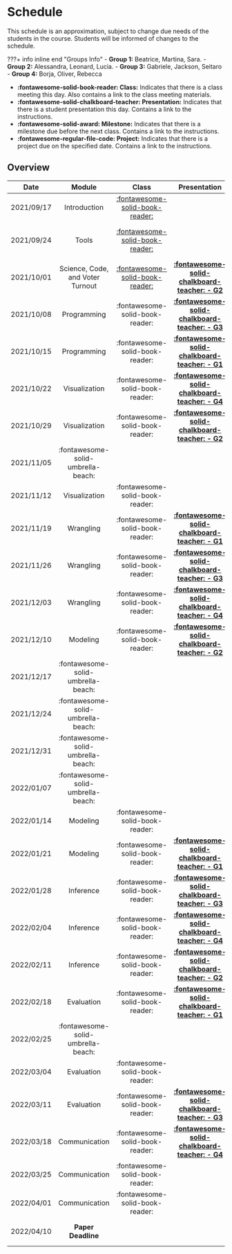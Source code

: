 # Schedule

This schedule is an approximation, subject to change due needs of the students in the course. Students will be informed of changes to the schedule.

???+ info inline end "Groups Info"
    - **Group 1:**  Beatrice, Martina, Sara.
    - **Group 2:**  Alessandra, Leonard, Lucia.
    - **Group 3:** Gabriele, Jackson, Seitaro
    - **Group 4:** Borja, Oliver, Rebecca

- **:fontawesome-solid-book-reader: Class:** Indicates that there is a class meeting this day. Also contains a link to the class meeting materials.
- **:fontawesome-solid-chalkboard-teacher: Presentation:** Indicates that there is a student presentation this day. Contains a link to the instructions.
- **:fontawesome-solid-award: Milestone:** Indicates that there is a milestone due before the next class. Contains a link to the instructions.
- **:fontawesome-regular-file-code: Project:** Indicates that there is a project due on the specified date. Contains a link to the instructions.


## Overview

| Date       | Module                             | Class                                                      | Presentation                                                                   | Deadline                                                                                                                                            |
| :-:        | :-:                                | :-:                                                        | :-:                                                                            | :-:                                                                                                                                                 |
| 2021/09/17 | Introduction                       | [:fontawesome-solid-book-reader:](modules/introduction.md) |                                                                                |                                                                                                                                                     |
| 2021/09/24 | Tools                              | [:fontawesome-solid-book-reader:](modules/tools.md)        |                                                                                | [**:fontawesome-regular-paper-plane: Onboarding**](resources/onboarding.md)                                                                         |
| 2021/10/01 | Science, Code, and Voter Turnout   | [:fontawesome-solid-book-reader:](modules/programming.md)  | [**:fontawesome-solid-chalkboard-teacher: - G2**](activities/participation.md) | [**:fontawesome-solid-award: Idea**](https://colab.research.google.com/github/mickaeltemporao/data-analysis/blob/main/materials/assignment-1.ipynb) |
| 2021/10/08 | Programming                        | :fontawesome-solid-book-reader:                            | [**:fontawesome-solid-chalkboard-teacher: - G3**](activities/participation.md) |                                                                                                                                                     |
| 2021/10/15 | Programming                        | :fontawesome-solid-book-reader:                            | [**:fontawesome-solid-chalkboard-teacher: - G1**](activities/participation.md) |                                                                                                                                                     |
| 2021/10/22 | Visualization                      | :fontawesome-solid-book-reader:                            | [**:fontawesome-solid-chalkboard-teacher: - G4**](activities/participation.md) |                                                                                                                                                     |
| 2021/10/29 | Visualization                      | :fontawesome-solid-book-reader:                            | [**:fontawesome-solid-chalkboard-teacher: - G2**](activities/participation.md) | **:fontawesome-solid-award: Proposal**                                                                                                              |
| 2021/11/05 | :fontawesome-solid-umbrella-beach: |                                                            |                                                                                |                                                                                                                                                     |
| 2021/11/12 | Visualization                      | :fontawesome-solid-book-reader:                            |                                                                                |                                                                                                                                                     |
| 2021/11/19 | Wrangling                          | :fontawesome-solid-book-reader:                            | [**:fontawesome-solid-chalkboard-teacher: - G1**](activities/participation.md) |                                                                                                                                                     |
| 2021/11/26 | Wrangling                          | :fontawesome-solid-book-reader:                            | [**:fontawesome-solid-chalkboard-teacher: - G3**](activities/participation.md) |                                                                                                                                                     |
| 2021/12/03 | Wrangling                          | :fontawesome-solid-book-reader:                            | [**:fontawesome-solid-chalkboard-teacher: - G4**](activities/participation.md) |                                                                                                                                                     |
| 2021/12/10 | Modeling                           | :fontawesome-solid-book-reader:                            | [**:fontawesome-solid-chalkboard-teacher: - G2**](activities/participation.md) | **:fontawesome-solid-award: Exploration**                                                                                                           |
| 2021/12/17 | :fontawesome-solid-umbrella-beach: |                                                            |                                                                                |                                                                                                                                                     |
| 2021/12/24 | :fontawesome-solid-umbrella-beach: |                                                            |                                                                                |                                                                                                                                                     |
| 2021/12/31 | :fontawesome-solid-umbrella-beach: |                                                            |                                                                                |                                                                                                                                                     |
| 2022/01/07 | :fontawesome-solid-umbrella-beach: |                                                            |                                                                                |                                                                                                                                                     |
| 2022/01/14 | Modeling                           | :fontawesome-solid-book-reader:                            |                                                                                |                                                                                                                                                     |
| 2022/01/21 | Modeling                           | :fontawesome-solid-book-reader:                            | [**:fontawesome-solid-chalkboard-teacher: - G1**](activities/participation.md) | **:fontawesome-solid-award: Analysis**                                                                                                              |
| 2022/01/28 | Inference                          | :fontawesome-solid-book-reader:                            | [**:fontawesome-solid-chalkboard-teacher: - G3**](activities/participation.md) |                                                                                                                                                     |
| 2022/02/04 | Inference                          | :fontawesome-solid-book-reader:                            | [**:fontawesome-solid-chalkboard-teacher: - G4**](activities/participation.md) |                                                                                                                                                     |
| 2022/02/11 | Inference                          | :fontawesome-solid-book-reader:                            | [**:fontawesome-solid-chalkboard-teacher: - G2**](activities/participation.md) |                                                                                                                                                     |
| 2022/02/18 | Evaluation                         | :fontawesome-solid-book-reader:                            | [**:fontawesome-solid-chalkboard-teacher: - G1**](activities/participation.md) | **:fontawesome-solid-award: Modeling**                                                                                                              |
| 2022/02/25 | :fontawesome-solid-umbrella-beach: |                                                            |                                                                                |                                                                                                                                                     |
| 2022/03/04 | Evaluation                         | :fontawesome-solid-book-reader:                            |                                                                                |                                                                                                                                                     |
| 2022/03/11 | Evaluation                         | :fontawesome-solid-book-reader:                            | [**:fontawesome-solid-chalkboard-teacher: - G3**](activities/participation.md) |                                                                                                                                                     |
| 2022/03/18 | Communication                      | :fontawesome-solid-book-reader:                            | [**:fontawesome-solid-chalkboard-teacher: - G4**](activities/participation.md) | **:fontawesome-solid-award: Draft**                                                                                                                 |
| 2022/03/25 | Communication                      | :fontawesome-solid-book-reader:                            |                                                                                |                                                                                                                                                     |
| 2022/04/01 | Communication                      | :fontawesome-solid-book-reader:                            |                                                                                |                                                                                                                                                     |
| 2022/04/10 | **Paper Deadline**                 |                                                            |                                                                                | **:fontawesome-regular-file-code: Paper**                                                                                                           |

